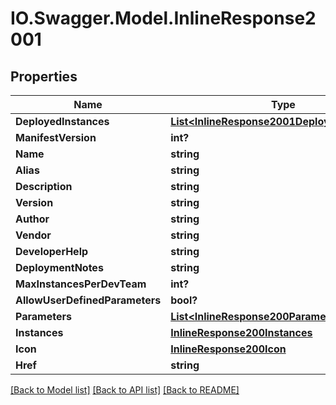# IO.Swagger.Model.InlineResponse2001
## Properties

Name | Type | Description | Notes
------------ | ------------- | ------------- | -------------
**DeployedInstances** | [**List&lt;InlineResponse2001DeployedInstances&gt;**](InlineResponse2001DeployedInstances.md) |  | [optional] 
**ManifestVersion** | **int?** |  | [optional] 
**Name** | **string** |  | [optional] 
**Alias** | **string** |  | [optional] 
**Description** | **string** |  | [optional] 
**Version** | **string** |  | [optional] 
**Author** | **string** |  | [optional] 
**Vendor** | **string** |  | [optional] 
**DeveloperHelp** | **string** |  | [optional] 
**DeploymentNotes** | **string** |  | [optional] 
**MaxInstancesPerDevTeam** | **int?** |  | [optional] 
**AllowUserDefinedParameters** | **bool?** |  | [optional] 
**Parameters** | [**List&lt;InlineResponse200Parameters&gt;**](InlineResponse200Parameters.md) |  | [optional] 
**Instances** | [**InlineResponse200Instances**](InlineResponse200Instances.md) |  | [optional] 
**Icon** | [**InlineResponse200Icon**](InlineResponse200Icon.md) |  | [optional] 
**Href** | **string** |  | [optional] 

[[Back to Model list]](../README.md#documentation-for-models) [[Back to API list]](../README.md#documentation-for-api-endpoints) [[Back to README]](../README.md)


